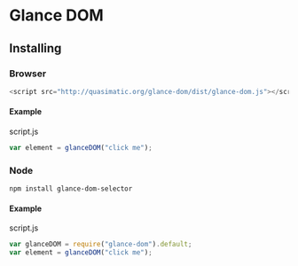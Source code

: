 # Glance DOM

## Installing

### Browser
```javascript
<script src="http://quasimatic.org/glance-dom/dist/glance-dom.js"></script>
```

#### Example
script.js
```javascript
var element = glanceDOM("click me");
```

### Node

```shell
npm install glance-dom-selector
```

#### Example
script.js
```javascript
var glanceDOM = require("glance-dom").default;
var element = glanceDOM("click me");
```